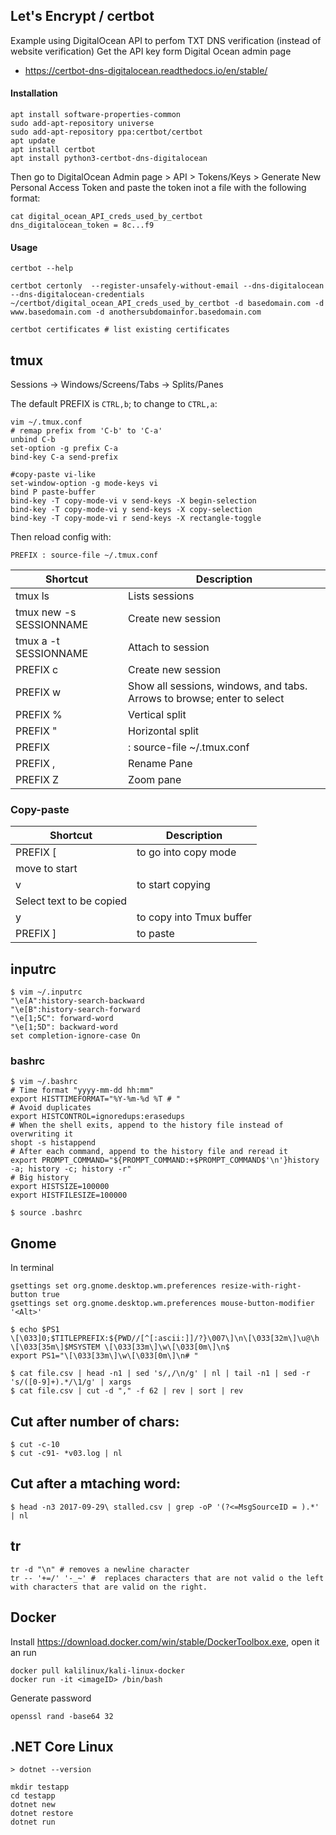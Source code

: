 ## Let's Encrypt / certbot
Example using DigitalOcean API to perfom TXT DNS verification (instead of website verification)
Get the API key form Digital Ocean admin page
- https://certbot-dns-digitalocean.readthedocs.io/en/stable/ 

#### Installation
```
apt install software-properties-common
sudo add-apt-repository universe
sudo add-apt-repository ppa:certbot/certbot
apt update
apt install certbot
apt install python3-certbot-dns-digitalocean
```

Then go to DigitalOcean Admin page > API > Tokens/Keys > Generate New Personal Access Token
and paste the token inot a file with the following format:
```
cat digital_ocean_API_creds_used_by_certbot
dns_digitalocean_token = 8c...f9
```

#### Usage
```
certbot --help

certbot certonly  --register-unsafely-without-email --dns-digitalocean --dns-digitalocean-credentials ~/certbot/digital_ocean_API_creds_used_by_certbot -d basedomain.com -d www.basedomain.com -d anothersubdomainfor.basedomain.com

certbot certificates # list existing certificates
```

## tmux
Sessions
 -> Windows/Screens/Tabs
  -> Splits/Panes

The default  PREFIX is `CTRL,b`; to change to `CTRL,a`:
```
vim ~/.tmux.conf
# remap prefix from 'C-b' to 'C-a'
unbind C-b
set-option -g prefix C-a
bind-key C-a send-prefix

#copy-paste vi-like
set-window-option -g mode-keys vi
bind P paste-buffer
bind-key -T copy-mode-vi v send-keys -X begin-selection
bind-key -T copy-mode-vi y send-keys -X copy-selection
bind-key -T copy-mode-vi r send-keys -X rectangle-toggle
```
Then reload config with: 
```
PREFIX : source-file ~/.tmux.conf
```

Shortcut|Description|
-|-
tmux ls | Lists sessions
tmux new -s SESSIONNAME | Create new session
tmux a -t SESSIONNAME | Attach to session
PREFIX c | Create new session
PREFIX w | Show all sessions, windows, and tabs. Arrows to browse; enter to select
PREFIX % | Vertical split
PREFIX " | Horizontal split
PREFIX | : source-file ~/.tmux.conf | Reload tmux config
PREFIX , | Rename Pane
PREFIX Z | Zoom pane

### Copy-paste
Shortcut|Description
-|-
PREFIX [ | to go into copy mode
 | move to start
v | to start copying
 | Select text to be copied
y |  to copy into Tmux buffer
PREFIX ] | to paste

## inputrc
```
$ vim ~/.inputrc
"\e[A":history-search-backward
"\e[B":history-search-forward
"\e[1;5C": forward-word
"\e[1;5D": backward-word
set completion-ignore-case On
```

### bashrc
```
$ vim ~/.bashrc
# Time format "yyyy-mm-dd hh:mm"
export HISTTIMEFORMAT="%Y-%m-%d %T # "
# Avoid duplicates
export HISTCONTROL=ignoredups:erasedups
# When the shell exits, append to the history file instead of overwriting it
shopt -s histappend
# After each command, append to the history file and reread it
export PROMPT_COMMAND="${PROMPT_COMMAND:+$PROMPT_COMMAND$'\n'}history -a; history -c; history -r"
# Big history
export HISTSIZE=100000
export HISTFILESIZE=100000

$ source .bashrc
```

## Gnome
In terminal
```
gsettings set org.gnome.desktop.wm.preferences resize-with-right-button true
gsettings set org.gnome.desktop.wm.preferences mouse-button-modifier '<Alt>'
```

```
$ echo $PS1
\[\033]0;$TITLEPREFIX:${PWD//[^[:ascii:]]/?}\007\]\n\[\033[32m\]\u@\h \[\033[35m\]$MSYSTEM \[\033[33m\]\w\[\033[0m\]\n$
export PS1="\[\033[33m\]\w\[\033[0m\]\n# "
```

```
$ cat file.csv | head -n1 | sed 's/,/\n/g' | nl | tail -n1 | sed -r 's/([0-9]+).*/\1/g' | xargs
$ cat file.csv | cut -d "," -f 62 | rev | sort | rev
```

## Cut after number of chars:
```
$ cut -c-10
$ cut -c91- *v03.log | nl
```

## Cut after a mtaching word:
```
$ head -n3 2017-09-29\ stalled.csv | grep -oP '(?<=MsgSourceID = ).*' | nl
```

## tr
```
tr -d "\n" # removes a newline character
tr -- '+=/' '-_~' #  replaces characters that are not valid o the left with characters that are valid on the right.
```

## Docker
Install https://download.docker.com/win/stable/DockerToolbox.exe, open it an run
```
docker pull kalilinux/kali-linux-docker
docker run -it <imageID> /bin/bash
```

Generate password
```
openssl rand -base64 32
```

## .NET Core Linux
```
> dotnet --version
```
```
mkdir testapp
cd testapp
dotnet new 
dotnet restore
dotnet run
```
